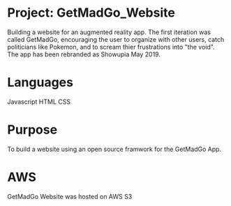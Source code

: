 # Project: GetMadGo_Website
Building a website for an augmented reality app. The first iteration was called GetMadGo, encouraging the user to organize with other users, catch politicians like Pokemon, and to scream thier frustrations into "the void". The app has been rebranded as Showupia May 2019. 

# Languages 
Javascript
HTML
CSS

# Purpose
To build a website using an open source framwork for the GetMadGo App.

# AWS
GetMadGo Website was hosted on AWS S3 
